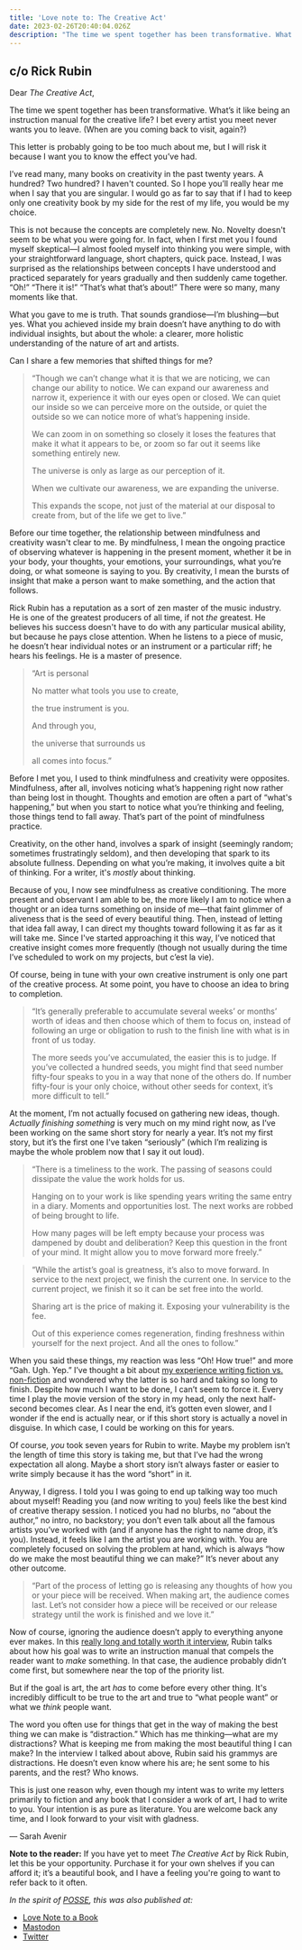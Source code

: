 ```yaml
---
title: 'Love note to: The Creative Act'
date: 2023-02-26T20:40:04.026Z
description: "The time we spent together has been transformative. What’s it like being an instruction manual for the creative life? I bet every artist you meet never wants you to leave. (When are you coming back to visit, again?) This letter is probably going to be too much about me, but I will risk it because I want you to know the effect you’ve had."
---
```


## c/o Rick Rubin

Dear *The Creative Act*,

The time we spent together has been transformative. What’s it like being an instruction manual for the creative life? I bet every artist you meet never wants you to leave. (When are you coming back to visit, again?)

This letter is probably going to be too much about me, but I will risk it because I want you to know the effect you’ve had.

I’ve read many, many books on creativity in the past twenty years. A hundred? Two hundred? I haven't counted. So I hope you’ll really hear me when I say that you are singular. I would go as far to say that if I had to keep only one creativity book by my side for the rest of my life, you would be my choice.

This is not because the concepts are completely new. No. Novelty doesn't seem to be what you were going for. In fact, when I first met you I found myself skeptical—I almost fooled myself into thinking you were simple, with your straightforward language, short chapters, quick pace. Instead, I was surprised as the relationships between concepts I have understood and practiced separately for years gradually and then suddenly came together. “Oh!” “There it is!” “That’s what that’s about!” There were so many, many moments like that.

What you gave to me is truth. That sounds grandiose—I’m blushing—but yes. What you achieved inside my brain doesn’t have anything to do with individual insights, but about the whole: a clearer, more holistic understanding of the nature of art and artists.

Can I share a few memories that shifted things for me?

> “Though we can’t change what it is that we are noticing, we can change our ability to notice. We can expand our awareness and narrow it, experience it with our eyes open or closed. We can quiet our inside so we can perceive more on the outside, or quiet the outside so we can notice more of what’s happening inside.
> 
> We can zoom in on something so closely it loses the features that make it what it appears to be, or zoom so far out it seems like something entirely new.
> 
> The universe is only as large as our perception of it.
> 
> When we cultivate our awareness, we are expanding the universe.
> 
> This expands the scope, not just of the material at our disposal to create from, but of the life we get to live.”

Before our time together, the relationship between mindfulness and creativity wasn't clear to me. By mindfulness, I mean the ongoing practice of observing whatever is happening in the present moment, whether it be in your body, your thoughts, your emotions, your surroundings, what you’re doing, or what someone is saying to you. By creativity, I mean the bursts of insight that make a person want to make something, and the action that follows.

Rick Rubin has a reputation as a sort of zen master of the music industry. He is one of the greatest producers of all time, if not *the* greatest. He believes his success doesn't have to do with any particular musical ability, but because he pays close attention. When he listens to a piece of music, he doesn’t hear individual notes or an instrument or a particular riff; he hears his feelings. He is a master of presence.

> “Art is personal
> 
> No matter what tools you use to create,
> 
> the true instrument is you.
> 
> And through you,
> 
> the universe that surrounds us
> 
> all comes into focus.”

Before I met you, I used to think mindfulness and creativity were opposites. Mindfulness, after all, involves noticing what’s happening right now rather than being lost in thought. Thoughts and emotion are often a part of “what's happening,” but when you start to notice what you’re thinking and feeling, those things tend to fall away. That’s part of the point of mindfulness practice.

Creativity, on the other hand, involves a spark of insight (seemingly random; sometimes frustratingly seldom), and then developing that spark to its absolute fullness. Depending on what you’re making, it involves quite a bit of thinking. For a writer, it's *mostly* about thinking.

Because of you, I now see mindfulness as creative conditioning. The more present and observant I am able to be, the more likely I am to notice when a thought or an idea turns something on inside of me—that faint glimmer of aliveness that is the seed of every beautiful thing. Then, instead of letting that idea fall away, I can direct my thoughts toward following it as far as it will take me. Since I've started approaching it this way, I’ve noticed that creative insight comes more frequently (though not usually during the time I’ve scheduled to work on my projects, but c’est la vie).

Of course, being in tune with your own creative instrument is only one part of the creative process. At some point, you have to choose an idea to bring to completion.

> “It’s generally preferable to accumulate several weeks’ or months’ worth of ideas and then choose which of them to focus on, instead of following an urge or obligation to rush to the finish line with what is in front of us today.
> 
> The more seeds you’ve accumulated, the easier this is to judge. If you’ve collected a hundred seeds, you might find that seed number fifty-four speaks to you in a way that none of the others do. If number fifty-four is your only choice, without other seeds for context, it’s more difficult to tell.”

At the moment, I’m not actually focused on gathering new ideas, though. *Actually finishing something* is very much on my mind right now, as I’ve been working on the same short story for nearly a year. It’s not my first story, but it’s the first one I've taken “seriously” (which I’m realizing is maybe the whole problem now that I say it out loud).

> “There is a timeliness to the work. The passing of seasons could dissipate the value the work holds for us.
> 
> Hanging on to your work is like spending years writing the same entry in a diary. Moments and opportunities lost. The next works are robbed of being brought to life.
> 
> How many pages will be left empty because your process was dampened by doubt and deliberation? Keep this question in the front of your mind. It might allow you to move forward more freely.”

> “While the artist’s goal is greatness, it’s also to move forward. In service to the next project, we finish the current one. In service to the current project, we finish it so it can be set free into the world.
> 
> Sharing art is the price of making it. Exposing your vulnerability is the fee.
> 
> Out of this experience comes regeneration, finding freshness within yourself for the next project. And all the ones to follow.”

When you said these things, my reaction was less “Oh! How true!” and more “Gah. Ugh. Yep.” I’ve thought a bit about [my experience writing fiction vs. non-fiction](https://sarahavenir.com/2023/fiction-vs-nonfiction/) and wondered why the latter is so hard and taking so long to finish. Despite how much I want to be done, I can’t seem to force it. Every time I play the movie version of the story in my head, only the next half-second becomes clear. As I near the end, it’s gotten even slower, and I wonder if the end is actually near, or if this short story is actually a novel in disguise. In which case, I could be working on this for years.

Of course, *you* took seven years for Rubin to write. Maybe my problem isn’t the length of time this story is taking me, but that I’ve had the wrong expectation all along. Maybe a short story isn’t always faster or easier to write simply because it has the word “short” in it.

Anyway, I digress. I told you I was going to end up talking way too much about myself! Reading you (and now writing to you) feels like the best kind of creative therapy session. I noticed you had no blurbs, no “about the author,” no intro, no backstory; you don’t even talk about all the famous artists you’ve worked with (and if anyone has the right to name drop, it’s you). Instead, it feels like I am the artist you are working with. You are completely focused on solving the problem at hand, which is always “how do we make the most beautiful thing we can make?” It’s never about any other outcome.

> “Part of the process of letting go is releasing any thoughts of how you or your piece will be received. When making art, the audience comes last. Let’s not consider how a piece will be received or our release strategy until the work is finished and we love it.”

Now of course, ignoring the audience doesn’t apply to everything anyone ever makes. In this [really long and totally worth it interview](https://youtu.be/YS299z6ahsk), Rubin talks about how his goal was to write an instruction manual that compels the reader want to *make* something. In that case, the audience probably didn’t come first, but somewhere near the top of the priority list.

But if the goal is art, the art *has* to come before every other thing. It's incredibly difficult to be true to the art and true to “what people want” or what we *think* people want.

The word you often use for things that get in the way of making the best thing we can make is “distraction.” Which has me thinking—what are my distractions? What is keeping me from making the most beautiful thing I can make? In the interview I talked about above, Rubin said his grammys are distractions. He doesn’t even know where his are; he sent some to his parents, and the rest? Who knows.

This is just one reason why, even though my intent was to write my letters primarily to fiction and any book that I consider a work of art, I had to write to you. Your intention is as pure as literature. You are welcome back any time, and I look forward to your visit with gladness.

— Sarah Avenir

**Note to the reader:** If you have yet to meet *The Creative Act* by Rick Rubin, let this be your opportunity. Purchase it for your own shelves if you can afford it; it’s a beautiful book, and I have a feeling you're going to want to refer back to it often.

*In the spirit of [POSSE](https://indieweb.org/POSSE), this was also published at:*

* [Love Note to a Book](https://lovenotetoabook.substack.com/p/the-creative-act)
* [Mastodon](https://tw.town/@sarahavenir/109934889770939207)
* [Twitter](https://twitter.com/sarahavenir/status/1630067429530558465)

